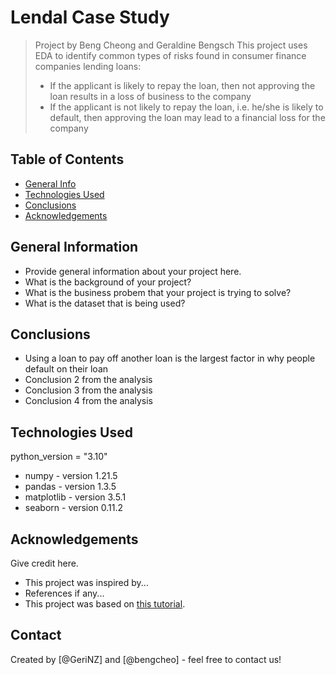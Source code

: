 # Lendal Case Study
> Project by Beng Cheong and Geraldine Bengsch
> This project uses EDA to identify common types of risks found in consumer finance companies lending loans:
> - If the applicant is likely to repay the loan, then not approving the loan results in a loss of business to the company
> - If the applicant is not likely to repay the loan, i.e. he/she is likely to default, then approving the loan may lead to a financial loss for the company


## Table of Contents
* [General Info](#general-information)
* [Technologies Used](#technologies-used)
* [Conclusions](#conclusions)
* [Acknowledgements](#acknowledgements)


<!-- You can include any other section that is pertinent to your problem -->

## General Information
- Provide general information about your project here.
- What is the background of your project?
- What is the business probem that your project is trying to solve?
- What is the dataset that is being used?

<!-- You don't have to answer all the questions - just the ones relevant to your project. -->

## Conclusions
- Using a loan to pay off another loan is the largest factor in why people default on their loan
- Conclusion 2 from the analysis
- Conclusion 3 from the analysis
- Conclusion 4 from the analysis

<!-- You don't have to answer all the questions - just the ones relevant to your project. -->


## Technologies Used
python_version = "3.10"
- numpy - version 1.21.5
- pandas - version 1.3.5
- matplotlib - version 3.5.1
- seaborn - version 0.11.2

<!-- As the libraries versions keep on changing, it is recommended to mention the version of library used in this project -->

## Acknowledgements
Give credit here.
- This project was inspired by...
- References if any...
- This project was based on [this tutorial](https://www.example.com).


## Contact
Created by [@GeriNZ] and [@bengcheo] - feel free to contact us!


<!-- Optional -->
<!-- ## License -->
<!-- This project is open source and available under the [... License](). -->

<!-- You don't have to include all sections - just the one's relevant to your project -->
